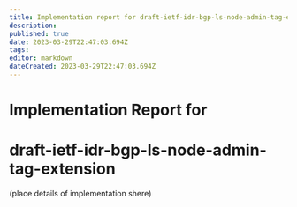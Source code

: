 ```yaml
---
title: Implementation report for draft-ietf-idr-bgp-ls-node-admin-tag-extension
description: 
published: true
date: 2023-03-29T22:47:03.694Z
tags: 
editor: markdown
dateCreated: 2023-03-29T22:47:03.694Z
---
```


# Implementation Report for
# draft-ietf-idr-bgp-ls-node-admin-tag-extension

(place details of implementation shere) 